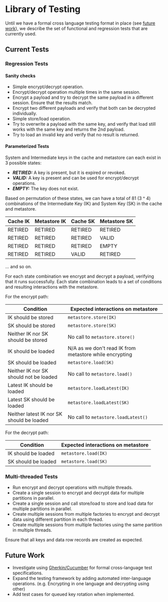 # Library of Testing

Until we have a formal cross language testing format in place (see [future work](#future-work)), we describe the set of functional and regression tests that are currently used.

## Current Tests

### Regression Tests

#### Sanity checks
- Simple encrypt/decrypt operation.
- Encrypt/decrypt operation multiple times in the same session.
- Encrypt a payload and try to decrypt the same payload in a different session. Ensure that the results match.
- Encrypt two different payloads and verify that both can be decrypted individually.
- Simple store/load operation.
- Try to overwrite a payload with the same key, and verify that load still works with the same key and returns the 2nd payload.
- Try to load an invalid key and verify that no result is returned.

#### Parameterized Tests
System and Intermediate keys in the cache and metastore can each exist in 3 possible states:
- ***RETIRED:*** A key is present, but it is expired or revoked.
- ***VALID:*** A key is present and can be used for encrypt/decrypt operations.
- ***EMPTY:*** The key does not exist.

Based on permutation of these states, we can have a total of 81 (3 ^ 4) combinations of the Intermediate Key (IK) and System Key (SK) in the cache and metastore.

|  Cache IK | Metastore IK  | Cache SK  | Metastore SK  |
| ------------ | ------------ | ------------ | ------------ |
| RETIRED  | RETIRED  | RETIRED  | RETIRED  |
| RETIRED  | RETIRED  | RETIRED  | VALID  |
| RETIRED  | RETIRED  | RETIRED  | EMPTY  |
| RETIRED  | RETIRED  | VALID  | RETIRED  |
... and so on.

For each state combination we encrypt and decrypt a payload, verifying that it runs successfully. Each state combination leads to a set of conditions and resulting interactions with the metastore. 

For the encrypt path:

| Condition  | Expected interactions on metastore  |
| ------------ | ------------ |
| IK should be stored  | `metastore.store(IK)`  |
| SK should be stored  | `metastore.store(SK)`  |
| Neither IK nor SK should be stored  | No call to `metastore.store()`  |
| IK should be loaded  | N/A as we don't read IK from metastore while encrypting  |
| SK should be loaded  | `metastore.load(SK)`  |
| Neither IK nor SK should not be loaded  | No call to `metastore.load()`  |
| Latest IK should be loaded  | `metastore.loadLatest(IK)`  |
| Latest SK should be loaded  | `metastore.loadLatest(SK)`  |
| Neither latest IK nor SK should be loaded  | No call to `metastore.loadLatest()`  |

For the decrypt path:

| Condition  | Expected interactions on metastore  |
| ------------ | ------------ |
| IK should be loaded  | `metastore.load(IK)`  |
| SK should be loaded  | `metastore.load(SK)`  |

### Multi-threaded Tests
- Run encrypt and decrypt operations with multiple threads.
- Create a single session to encrypt and decrypt data for multiple partitions in parallel.
- Create a single session and call store/load to store and load data for multiple partitions in parallel.
- Create multiple sessions from multiple factories to encrypt and decrypt data using different partition in each thread.
- Create multiple sessions from multiple factories using the same partition in multiple threads.

Ensure that all keys and data row records are created as expected.

## Future Work
- Investigate using [Gherkin/Cucumber](https://cucumber.io/docs/gherkin/) for formal cross-language test specifications.
- Expand the testing framework by adding automated inter-language operations. (e.g. Encrypting in one language and decrypting using other)
- Add test cases for queued key rotation when implemented.
